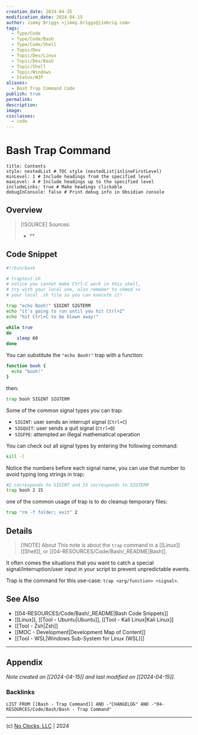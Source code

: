 ```yaml
---
creation_date: 2024-04-15
modification_date: 2024-04-15
author: Jimmy Briggs <jimmy.briggs@jimbrig.com>
tags:
  - Type/Code
  - Type/Code/Bash
  - Type/Code/Shell
  - Topic/Dev
  - Topic/Dev/Linux
  - Topic/Dev/Bash
  - Topic/Shell
  - Topic/Windows
  - Status/WIP
aliases:
  - Bash Trap Command Code
publish: true
permalink:
description:
image:
cssclasses:
  - code
---
```


# Bash Trap Command

```table-of-contents
title: Contents 
style: nestedList # TOC style (nestedList|inlineFirstLevel)
minLevel: 1 # Include headings from the specified level
maxLevel: 4 # Include headings up to the specified level
includeLinks: true # Make headings clickable
debugInConsole: false # Print debug info in Obsidian console
```

## Overview

> [!SOURCE] Sources:
> - **

## Code Snippet

```bash
#!/bin/bash

# traptest.sh
# notice you cannot make Ctrl-C work in this shell, 
# try with your local one, also remeber to chmod +x 
# your local .sh file so you can execute it!

trap "echo Booh!" SIGINT SIGTERM
echo "it's going to run until you hit Ctrl+Z"
echo "hit Ctrl+C to be blown away!"

while true        
do
    sleep 60       
done
```

You can substitute the `"echo Booh!"` trap with a function:

```bash
function booh {
  echo "booh!"
}
```

then:

```bash
trap booh SIGINT SIGTERM
```

Some of the common signal types you can trap:

- `SIGINT`: user sends an interrupt signal (`Ctrl+C`)
- `SIGQUIT`: user sends a quit signal (`Ctrl+D`)    
- `SIGFPE`: attempted an illegal mathematical operation

You can check out all signal types by entering the following command:

```bash
kill -l
```

Notice the numbers before each signal name, you can use that number to avoid typing long strings in trap:

```bash
#2 corresponds to SIGINT and 15 corresponds to SIGTERM
trap booh 2 15
```

one of the common usage of trap is to do cleanup temporary files:

```bash
trap "rm -f folder; exit" 2
```


## Details

> [!NOTE] About
> This note is about the `trap` command in a [[Linux]] [[Shell]], or [[04-RESOURCES/Code/Bash/_README|Bash]].

It often comes the situations that you want to catch a special signal/interruption/user input in your script to prevent unpredictable events.

Trap is the command for this use-case: `trap <arg/function> <signal>`.

## See Also

- [[04-RESOURCES/Code/Bash/_README|Bash Code Snippets]]
- [[Linux]], [[Tool - Ubuntu|Ubuntu]], [[Tool - Kali Linux|Kali Linux]]
- [[Tool - Zsh|Zsh]]
- [[MOC - Development|Development Map of Content]]
- [[Tool - WSL|Windows Sub-System for Linux (WSL)]]

***

## Appendix

*Note created on [[2024-04-15]] and last modified on [[2024-04-15]].*

### Backlinks

```dataview
LIST FROM [[Bash - Trap Command]] AND -"CHANGELOG" AND -"04-RESOURCES/Code/Bash/Bash - Trap Command"
```

***

(c) [No Clocks, LLC](https://github.com/noclocks) | 2024